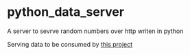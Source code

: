 # python_data_server
A server to sevrve random numbers over http writen in python

Serving data to be consumed by [this project](https://github.com/ric70x7/Buffers)
